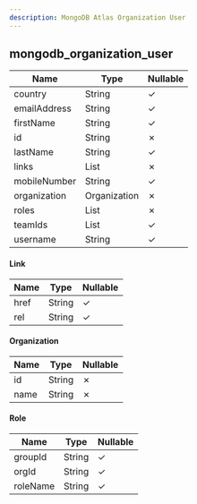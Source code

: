 ```yaml
---
description: MongoDB Atlas Organization User
---
```

mongodb_organization_user
-------------------------

| **Name**     | **Type**     | **Nullable** |
| ------------ | ------------ | ------------ |
| country      | String       | &check;      |
| emailAddress | String       | &check;      |
| firstName    | String       | &check;      |
| id           | String       | &cross;      |
| lastName     | String       | &check;      |
| links        | List<Link>   | &cross;      |
| mobileNumber | String       | &check;      |
| organization | Organization | &cross;      |
| roles        | List<Role>   | &cross;      |
| teamIds      | List<String> | &check;      |
| username     | String       | &check;      |

#### Link
| **Name** | **Type** | **Nullable** |
| -------- | -------- | ------------ |
| href     | String   | &check;      |
| rel      | String   | &check;      |

#### Organization
| **Name** | **Type** | **Nullable** |
| -------- | -------- | ------------ |
| id       | String   | &cross;      |
| name     | String   | &cross;      |

#### Role
| **Name** | **Type** | **Nullable** |
| -------- | -------- | ------------ |
| groupId  | String   | &check;      |
| orgId    | String   | &check;      |
| roleName | String   | &check;      |

